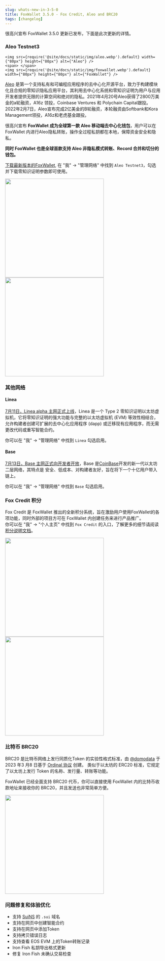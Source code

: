 ```yaml
---
slug: whats-new-in-3-5-0
title: FoxWallet 3.5.0 - Fox Credit, Aleo and BRC20
tags: [changelog]
---
```


很高兴宣布 FoxWallet 3.5.0 更新已发布，下面是此次更新的详情。
<!--truncate-->

### Aleo Testnet3
```mdx-code-block
<img src={require('@site/docs/static/img/aleo.webp').default} width={"80px"} height={"80px"} alt={"Aleo"} />
<span> </span>
<img src={require('@site/docs/static/img/foxwallet.webp').default} width={"80px"} height={"80px"} alt={"FoxWallet"} />
```
[Aleo](https://www.aleo.org/) 是第一个支持私有和可编程应用程序的去中心化开源平台，致力于构建模块化且合规的零知识隐私应用平台，其利用去中心化系统和零知识证明为用户与应用开发者提供无限的计算空间和绝对的隐私。2021年4月20号Aleo获得了2800万美金的a轮融资，A16z 领投，Coinbase Ventures 和 Polychain Capital跟投。2022年2月7日，Aleo宣布完成2亿美金的B轮融资，本轮融资由Softbank和Kora Management领投，A16z和老虎基金跟投。  

很高兴宣布 **FoxWallet 成为全球第一款 Aleo 移动端去中心化钱包**，用户可以在 FoxWallet 内进行Aleo隐私转账，操作全过程私钥都在本地，保障资金安全和隐私。   

**同时 FoxWallet 也是全球首款支持 Aleo 非隐私模式转账、Record 合并和切分的钱包。**

[下载最新版本的FoxWallet](https://foxwallet.com/download), 在 "我" -> "管理网络" 中找到 `Aleo Testnet3`，勾选并下载零知识证明参数即可使用。

<img src="/img/docs/aleo-wallet.webp" width="320" /> <img src="/img/docs/aleo-transfer.webp" width="320" />

### 其他网络

#### Linea
[7月11日，Linea alpha 主网正式上线](https://linea.mirror.xyz/7l9gKzYzKVOxEOnReavov467Ss_fsrkGzABvbRISPMY)，Linea 是一个 Type 2 零知识证明以太坊虚拟机，它将零知识证明的强大功能与完整的以太坊虚拟机 (EVM) 等效性相结合，允许构建者创建可扩展的去中心化应用程序 (dapp) 或迁移现有应用程序，而无需更改代码或重写智能合约。  

你可以在 "我" -> "管理网络" 中找到 `Linea` 勾选启用。

#### Base
[7月13日，Base 主网正式向开发者开放](https://base.mirror.xyz/hwNwqXHVoLlO8s4DZppog4DfGvM34tigaDjOWuEJQfY)，Base 是[CoinBase](https://www.coinbase.com/)开发的新一代以太坊二层网络，其特点是 安全、低成本、对构建者友好，旨在将下一个十亿用户带入链上。  

你可以在 "我" -> "管理网络" 中找到 `Base` 勾选启用。

### Fox Credit 积分
Fox Credit 是 FoxWallet 推出的全新积分系统，旨在激励用户使用FoxWallet的各项功能，同时外部的项目方可在 FoxWallet 内创建任务来进行产品推广。  
你可以在 "我" -> "个人主页" 中找到 `Fox Credit` 的入口，了解更多的细节请阅读 [积分说明文档](https://hc.foxwallet.com/zh/docs/fox-credit)。

<img src="/img/docs/profile.webp" width="320" /> <img src="/img/docs/fox-credit.webp" width="320" />

### 比特币 BRC20
BRC20 是比特币网络上发行同质化Token 的实验性格式标准，由 [@domodata](https://twitter.com/domodata) 于2023 年3 月8 日基于 [Ordinal 协议](https://hc.foxwallet.com/zh/docs/bitcoin/ordinals) 创建。 类似于以太坊的 ERC20 标准，它规定了以太坊上发行 Token 的名称、发行量、转账等功能。  

FoxWallet 已经全面支持 BRC20 代币，你可以直接使用 FoxWallet 内的比特币收款地址来接收你的 BRC20，并且发送也非常简单方便。  

<img src="/img/docs/brc20-view.webp" width="320" />

### 问题修复和体验优化
- 支持 [SuiNS](https://suins.io/) 的 `.sui` 域名
- 支持在网页中创建智能合约
- 支持在网页中添加Token
- 支持拷贝错误日志
- 支持查看 EOS EVM 上的Token转账记录
- Iron Fish 私钥导出格式更新
- 修复 Iron Fish 未确认交易检查
